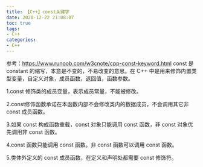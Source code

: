 ```yaml
---
title: 【C++】const关键字
date: 2020-12-22 21:08:07
toc: true
tags:
- C++
categories:
- C++
---
```

参考：https://www.runoob.com/w3cnote/cpp-const-keyword.html
const 是 constant 的缩写，本意是不变的，不易改变的意思。在 C++ 中是用来修饰内置类型变量，自定义对象，成员函数，返回值，函数参数。
<!-- more -->

1.const 修饰类的成员变量，表示成员常量，不能被修改。

2.const修饰函数承诺在本函数内部不会修改类内的数据成员，不会调用其它非 const 成员函数。

3.如果 const 构成函数重载，const 对象只能调用 const 函数，非 const 对象优先调用非 const 函数。

4.const 函数只能调用 const 函数。非 const 函数可以调用 const 函数。

5.类体外定义的 const 成员函数，在定义和声明处都需要 const 修饰符。
